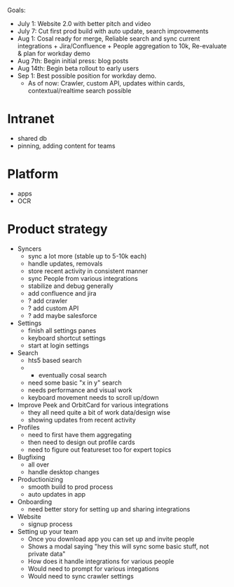 Goals:

- July 1: Website 2.0 with better pitch and video
- July 7: Cut first prod build with auto update, search improvements
- Aug 1: Cosal ready for merge, Reliable search and sync current integrations + Jira/Confluence + People aggregation to 10k, Re-evaluate & plan for workday demo
- Aug 7th: Begin initial press: blog posts
- Aug 14th: Begin beta rollout to early users
- Sep 1: Best possible position for workday demo.
  - As of now: Crawler, custom API, updates within cards, contextual/realtime search possible

# Intranet

- shared db
- pinning, adding content for teams

# Platform

- apps
- OCR

# Product strategy

- Syncers
  - sync a lot more (stable up to 5-10k each)
  - handle updates, removals
  - store recent activity in consistent manner
  - sync People from various integrations
  - stabilize and debug generally
  - add confluence and jira
  - ? add crawler
  - ? add custom API
  - ? add maybe salesforce
- Settings
  - finish all settings panes
  - keyboard shortcut settings
  - start at login settings
- Search
  - hts5 based search
  - - eventually cosal search
  - need some basic "x in y" search
  - needs performance and visual work
  - keyboard movement needs to scroll up/down
- Improve Peek and OrbitCard for various integrations
  - they all need quite a bit of work data/design wise
  - showing updates from recent activity
- Profiles
  - need to first have them aggregating
  - then need to design out profile cards
  - need to figure out featureset too for expert topics
- Bugfixing
  - all over
  - handle desktop changes
- Productionizing
  - smooth build to prod process
  - auto updates in app
- Onboarding
  - need better story for setting up and sharing integrations
- Website
  - signup process
- Setting up your team
  - Once you download app you can set up and invite people
  - Shows a modal saying "hey this will sync some basic stuff, not private data"
  - How does it handle integrations for various people
  - Would need to prompt for various integations
  - Would need to sync crawler settings
